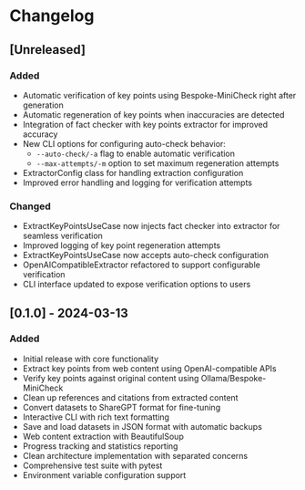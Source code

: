# Changelog

## [Unreleased]

### Added

- Automatic verification of key points using Bespoke-MiniCheck right after generation
- Automatic regeneration of key points when inaccuracies are detected
- Integration of fact checker with key points extractor for improved accuracy
- New CLI options for configuring auto-check behavior:
  - `--auto-check/-a` flag to enable automatic verification
  - `--max-attempts/-m` option to set maximum regeneration attempts
- ExtractorConfig class for handling extraction configuration
- Improved error handling and logging for verification attempts

### Changed

- ExtractKeyPointsUseCase now injects fact checker into extractor for seamless verification
- Improved logging of key point regeneration attempts
- ExtractKeyPointsUseCase now accepts auto-check configuration
- OpenAICompatibleExtractor refactored to support configurable verification
- CLI interface updated to expose verification options to users

## [0.1.0] - 2024-03-13

### Added

- Initial release with core functionality
- Extract key points from web content using OpenAI-compatible APIs
- Verify key points against original content using Ollama/Bespoke-MiniCheck
- Clean up references and citations from extracted content
- Convert datasets to ShareGPT format for fine-tuning
- Interactive CLI with rich text formatting
- Save and load datasets in JSON format with automatic backups
- Web content extraction with BeautifulSoup
- Progress tracking and statistics reporting
- Clean architecture implementation with separated concerns
- Comprehensive test suite with pytest
- Environment variable configuration support
